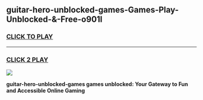 
## guitar-hero-unblocked-games-Games-Play-Unblocked-&-Free-o901l
<h3>
<a href="https://premium76.site?title=guitar-hero-unblocked-games&ref=24A">CLICK TO PLAY</a></h3>
<hr>

<h3>
<a href="https://premium76.site?title=guitar-hero-unblocked-games&ref=24A">CLICK 2 PLAY</a>
  
</h3>

<a href="https://premium76.site?title=guitar-hero-unblocked-games&ref=24A"><img src="https://clearcache.store/games.png"></a>


**guitar-hero-unblocked-games games unblocked: Your Gateway to Fun and Accessible Online Gaming**
